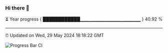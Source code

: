 ### Hi there 👋

⏳ Year progress { ████████████▁▁▁▁▁▁▁▁▁▁▁▁▁▁▁▁▁▁ } 40.92 %

---

⏰ Updated on Wed, 29 May 2024 18:18:22 GMT

![Progress Bar CI](https://github.com/liununu/liununu/workflows/Progress%20Bar%20CI/badge.svg)
